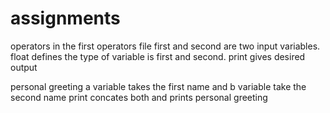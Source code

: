 # assignments
operators
in the first operators file first and second are two input variables.
float defines the type of variable is first and second.
print gives desired output



personal greeting
a variable takes the first name and b variable take the second name 
print concates both and prints personal greeting 
